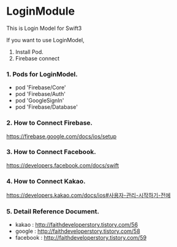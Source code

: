 # LoginModule
This is Login Model for Swift3

If you want to use LoginModel, 
1. Install Pod.
2. Firebase connect

### 1. Pods for LoginModel.
  * pod 'Firebase/Core'
  * pod 'Firebase/Auth'
  * pod 'GoogleSignIn'
  * pod 'Firebase/Database'
  
### 2. How to Connect Firebase.
<https://firebase.google.com/docs/ios/setup>

### 3. How to Connect Facebook.
<https://developers.facebook.com/docs/swift>

### 4. How to Connect Kakao.
<https://developers.kakao.com/docs/ios#사용자-관리-시작하기-전에>

### 5. Detail Reference Document.
* kakao : <http://faithdeveloperstory.tistory.com/56>
* google : <http://faithdeveloperstory.tistory.com/58>
* facebook : <http://faithdeveloperstory.tistory.com/59>
